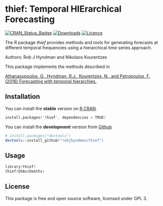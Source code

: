 # thief: Temporal HIErarchical Forecasting

[![CRAN_Status_Badge](http://www.r-pkg.org/badges/version/thief)](https://cran.r-project.org/package=thief)
[![Downloads](http://cranlogs.r-pkg.org/badges/thief)](https://cran.r-project.org/package=thief)
[![Licence](https://img.shields.io/badge/licence-GPL--3-blue.svg)](https://www.gnu.org/licenses/gpl-3.0.en.html)

The R package *thief* provides methods and tools for generating forecasts at different temporal frequencies using a hierarchical time series approach.

Authors: Rob J Hyndman and Nikolaos Kourentzes

This package implements the methods described in

[Athanasopoulos, G., Hyndman, R.J., Kourentzes, N., and Petropoulos, F. (2016) Forecasting with temporal hierarchies.](http://robjhyndman.com/publications/temporal-hierarchies/)


## Installation
You can install the **stable** version on
[R CRAN](https://cran.r-project.org/package=thief).

```s
install.packages('thief', dependencies = TRUE)
```

You can install the **development** version from
[Github](https://github.com/robjhyndman/thief)

```s
# install.packages("devtools")
devtools::install_github("robjhyndman/thief")
```

## Usage

```s
library(thief)
thief(USAccDeaths)
```

## License

This package is free and open source software, licensed under GPL 3.
